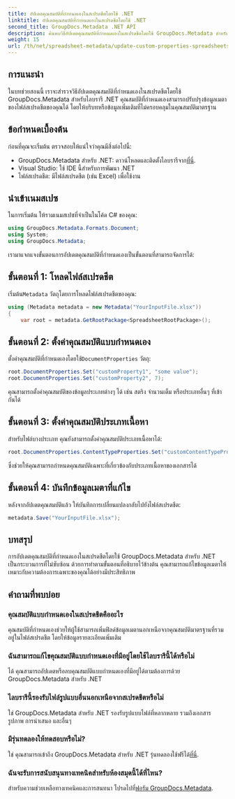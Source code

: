 ```yaml
---
title: อัปเดตคุณสมบัติที่กำหนดเองในสเปรดชีตโดยใช้ .NET
linktitle: อัปเดตคุณสมบัติที่กำหนดเองในสเปรดชีตโดยใช้ .NET
second_title: GroupDocs.Metadata .NET API
description: ค้นพบวิธีอัปเดตคุณสมบัติที่กำหนดเองในสเปรดชีตโดยใช้ GroupDocs.Metadata สำหรับ .NET บทช่วยสอนนี้ช่วยเพิ่มทักษะการจัดการข้อมูลเมตาของคุณอย่างมีประสิทธิภาพ
weight: 15
url: /th/net/spreadsheet-metadata/update-custom-properties-spreadsheets/
---
```

## การแนะนำ
ในบทช่วยสอนนี้ เราจะสำรวจวิธีอัปเดตคุณสมบัติที่กำหนดเองในสเปรดชีตโดยใช้ GroupDocs.Metadata สำหรับไลบรารี .NET คุณสมบัติที่กำหนดเองสามารถปรับปรุงข้อมูลเมตาของไฟล์สเปรดชีตของคุณได้ โดยให้บริบทหรือข้อมูลเพิ่มเติมที่ไม่ครอบคลุมในคุณสมบัติมาตรฐาน
## ข้อกำหนดเบื้องต้น
ก่อนที่คุณจะเริ่มต้น ตรวจสอบให้แน่ใจว่าคุณมีสิ่งต่อไปนี้:
- GroupDocs.Metadata สำหรับ .NET: ดาวน์โหลดและติดตั้งไลบรารีจาก[ที่นี่](https://releases.groupdocs.com/metadata/net/).
- Visual Studio: ใช้ IDE นี้สำหรับการพัฒนา .NET
- ไฟล์สเปรดชีต: มีไฟล์สเปรดชีต (เช่น Excel) เพื่อใช้งาน

## นำเข้าเนมสเปซ
ในการเริ่มต้น ให้รวมเนมสเปซที่จำเป็นในโค้ด C# ของคุณ:
```csharp
using GroupDocs.Metadata.Formats.Document;
using System;
using GroupDocs.Metadata;
```

เรามาแจกแจงขั้นตอนการอัปเดตคุณสมบัติที่กำหนดเองเป็นขั้นตอนที่สามารถจัดการได้:
## ขั้นตอนที่ 1: โหลดไฟล์สเปรดชีต
 เริ่มต้น`Metadata` วัตถุโดยการโหลดไฟล์สเปรดชีตของคุณ:
```csharp
using (Metadata metadata = new Metadata("YourInputFile.xlsx"))
{
    var root = metadata.GetRootPackage<SpreadsheetRootPackage>();
```
## ขั้นตอนที่ 2: ตั้งค่าคุณสมบัติแบบกำหนดเอง
 ตั้งค่าคุณสมบัติที่กำหนดเองโดยใช้`DocumentProperties` วัตถุ:
```csharp
root.DocumentProperties.Set("customProperty1", "some value");
root.DocumentProperties.Set("customProperty2", 7);
```
คุณสามารถตั้งค่าคุณสมบัติของข้อมูลประเภทต่างๆ ได้ เช่น สตริง จำนวนเต็ม หรือประเภทอื่นๆ ที่เข้ากันได้
## ขั้นตอนที่ 3: ตั้งค่าคุณสมบัติประเภทเนื้อหา
สำหรับไฟล์บางประเภท คุณยังสามารถตั้งค่าคุณสมบัติประเภทเนื้อหาได้:
```csharp
root.DocumentProperties.ContentTypeProperties.Set("customContentTypeProperty", "custom value");
```
ซึ่งช่วยให้คุณสามารถกำหนดคุณสมบัติเฉพาะที่เกี่ยวข้องกับประเภทเนื้อหาของเอกสารได้
## ขั้นตอนที่ 4: บันทึกข้อมูลเมตาที่แก้ไข
หลังจากอัปเดตคุณสมบัติแล้ว ให้บันทึกการเปลี่ยนแปลงกลับไปยังไฟล์สเปรดชีต:
```csharp
metadata.Save("YourInputFile.xlsx");
```

## บทสรุป
การอัปเดตคุณสมบัติที่กำหนดเองในสเปรดชีตโดยใช้ GroupDocs.Metadata สำหรับ .NET เป็นกระบวนการที่ไม่ซับซ้อน ด้วยการทำตามขั้นตอนที่อธิบายไว้ข้างต้น คุณสามารถแก้ไขข้อมูลเมตาให้เหมาะกับความต้องการเฉพาะของคุณได้อย่างมีประสิทธิภาพ

## คำถามที่พบบ่อย
### คุณสมบัติแบบกำหนดเองในสเปรดชีตคืออะไร
คุณสมบัติที่กำหนดเองช่วยให้ผู้ใช้สามารถเพิ่มฟิลด์ข้อมูลเมตานอกเหนือจากคุณสมบัติมาตรฐานที่รวมอยู่ในไฟล์สเปรดชีต โดยให้ข้อมูลรายละเอียดเพิ่มเติม
### ฉันสามารถแก้ไขคุณสมบัติแบบกำหนดเองที่มีอยู่โดยใช้ไลบรารีนี้ได้หรือไม่
ได้ คุณสามารถอัปเดตหรือลบคุณสมบัติแบบกำหนดเองที่มีอยู่ได้ตามต้องการด้วย GroupDocs.Metadata สำหรับ .NET
### ไลบรารีนี้รองรับไฟล์รูปแบบอื่นนอกเหนือจากสเปรดชีตหรือไม่
ใช่ GroupDocs.Metadata สำหรับ .NET รองรับรูปแบบไฟล์ที่หลากหลาย รวมถึงเอกสาร รูปภาพ การนำเสนอ และอื่นๆ
### มีรุ่นทดลองให้ทดสอบหรือไม่?
 ใช่ คุณสามารถเข้าถึง GroupDocs.Metadata สำหรับ .NET รุ่นทดลองใช้ฟรีได้[ที่นี่](https://releases.groupdocs.com/).
### ฉันจะรับการสนับสนุนทางเทคนิคสำหรับห้องสมุดนี้ได้ที่ไหน?
 สำหรับความช่วยเหลือทางเทคนิคและการสนทนา โปรดไปที่[ฟอรัม GroupDocs.Metadata](https://forum.groupdocs.com/c/metadata/14).